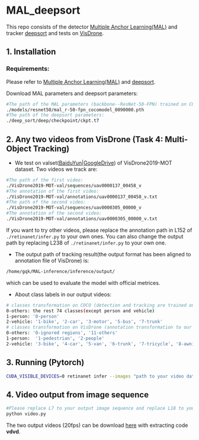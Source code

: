 # MAL_deepsort
This repo consists of the detector [Multiple Anchor Learning(MAL)](https://github.com/DeLightCMU/MAL-inference/) and tracker [deepsort](https://github.com/mikel-brostrom/Yolov5_DeepSort_Pytorch/tree/a60dcf9300ee7673b7d484e8ebb363b9a6408b81/deep_sort_pytorch) and tests on [VisDrone](https://github.com/VisDrone/VisDrone-Dataset).

## 1. Installation

### Requirements:
Please refer to [Multiple Anchor Learning(MAL)](https://github.com/DeLightCMU/MAL-inference/) and [deepsort](https://github.com/mikel-brostrom/Yolov5_DeepSort_Pytorch/tree/a60dcf9300ee7673b7d484e8ebb363b9a6408b81/deep_sort_pytorch).

Download MAL parameters and deepsort parameters:
```bash
#The path of the MAL parameters (backbone--ResNet-50-FPN) trained on COCO:
./models/resnet50/mal_r-50-fpn_cocomodel_0090000.pth
#The path of the deepsort parameters:
./deep_sort/deep/checkpoint/ckpt.t7
```
## 2. Any two videos from VisDrone (Task 4: Multi-Object Tracking) 
* We test on valset([BaiduYun](https://pan.baidu.com/s/1_gLvMxkMKb3RZjGyZv7btQ)|[GoogleDrive](https://drive.google.com/file/d/1rqnKe9IgU_crMaxRoel9_nuUsMEBBVQu/view?usp=sharing)) of VisDrone2019-MOT dataset. Two videos we track are:
```bash
#The path of the first video:
./VisDrone2019-MOT-val/sequences/uav0000137_00458_v
#The annotation of the first video:
./VisDrone2019-MOT-val/annotations/uav0000137_00458_v.txt
#The path of the second video:
./VisDrone2019-MOT-val/sequences/uav0000305_00000_v
#The annotation of the second video:
./VisDrone2019-MOT-val/annotations/uav0000305_00000_v.txt
```
If you want to try other videos, please replace the annotation path in L152 of ``./retinanet/infer.py`` to your own ones. You can also change the output path by replacing L238 of  ``./retinanet/infer.py`` to your own one.
* The output path of tracking result(the output format has been aligned to annotation file of VisDrone) is:
```bash
/home/gqk/MAL-inference/inference/output/
```
which can be used to evaluate the model with official metrices.
* About class labels in our output videos:
```bash
# classes transformation on COCO (detection and tracking are trained on COCO)
0-others: the rest 74 classes(except person and vehicle)
1-person: '0-person'
2-vehicle: '1-bike', '2-car', '3-motor', '5-bus', '7-trunk'
# classes transformation on VisDrone (annotation transformation to our desired)
0-others: '0-ignored regions', '11-others'
1-person:  '1-pedestrian', '2-people'
2-vehicle: '3-bike', '4-car', '5-van', '6-trunk', '7-tricycle', '8-awning-tricycle', '9-bus', '10-motor'
```
## 3. Running (Pytorch)
```bash
CUDA_VISIBLE_DEVICES=0 retinanet infer --images "path to your video data"  --batch=1

```
## 4. Video output from image sequence
```bash
#Please replace L7 to your output image sequence and replace L18 to your output images' name.
python video.py

```
The two output videos (20fps) can be download [here](https://pan.baidu.com/s/1pq4HeTWB6R2b2Q46d2iVHw) with extracting code **vdvd**.

